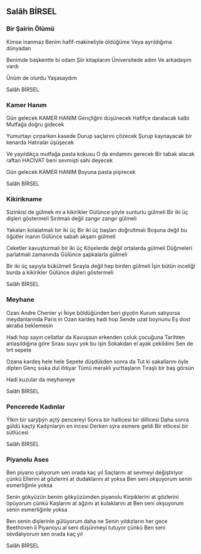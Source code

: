 ## Salâh BİRSEL

### Bir Şairin Ölümü

Kimse inanmaz
Benim hafif-makineliyle öldüğüme
Veya ayrıldığıma dünyadan

Benimde başkentte bi odam 
Şiir kitaplarım
Üniversitede adım
Ve arkadaşım vardı 

Ünüm de olurdu 
Yaşasaydım

Salâh BİRSEL

### Kamer Hanım

Gün gelecek KAMER HANIM
Gençliğini düşünecek
Hafifçe daralacak kalbi
Mutfağa doğru gidecek

Yumurtayı çırparken kasede
Durup saçlarını çözecek
Şurup kaynayacak bir kenarda
Hatıralar üşüşecek

Ve yayıldıkça mutfağa pasta kokusu 
O da endamını gerecek
Bir tabak alacak raftan
HACİVAT beni sevmişti sahi deyecek

Gün gelecek KAMER HANIM 
Boyuna pasta pişirecek

Salâh BİRSEL

### Kikirikname

Sizinkisi de gülmek mi a kikirikler
Gülünce şöyle sunturlu gülmeli
Bir iki üç dişleri göstermeli
Sırıtmalı değil zangır zangır gülmeli

Yakaları kolalatmalı bir iki üç 
Bir iki üç başları doğrultmalı
Boşuna değil bu öğütler inanın
Gülünce sabah akşam gülmeli

Ceketler kavuşturmalı bir iki üç 
Köşelerde değil ortalarda gülmeli
Düğmeleri parlatmalı zamanında
Gülünce şapkalarla gülmeli

Bir iki üç sayıyla bükülmeli
Sırayla değil hep birden gülmeli
İşin bütün inceliği burda a kikirikler
Gülünce dişleri göstermeli

Salâh BİRSEL

### Meyhane

Ozan Andre Chenier yi 
İkiye böldüğünden beri giyotin
Kurum satıyorsa meydanlarında Paris in 
Ozan kardeş hadi hop
Sende uzat boynunu
Eş dost akraba beklemesin

Hadi hop sayın cellatlar da
Kavuşsun erkenden çoluk çocuğuna
Tarihten anlaşıldığına göre
Sırası suyu yok bu işin
Sokakdan el ayak çekildimi 
Sen de tırt sepete

Ozana kardeş hele hele 
Sepete düşdükden sonra da 
Tut ki sakallarını öyle dipten
Genç sıska dul ihtiyar
Tümü meraklı yurttaşların
Tıraşlı bir baş görsün

Hadi kuzular da meyhaneye

Salâh BİRSEL

### Pencerede Kadınlar

Ýlkin bir sarýþýn açtý pencereyi
Sonra bir hallicesi bir dillicesi
Daha sonra güldü kaçtý
Kadýnlarýn en incesi
Derken sýra esmere geldi
Bir etlicesi bir sütlücesi

Salâh BİRSEL

### Piyanolu Ases

Ben piyano çalıyorum sen orada kaç yıl 
Saçlarını at sevmeyi değiştiriyor çünkü 
Ellerini at gözlerini at dudaklarını at yoksa 
Ben seni okşuyorum senin esmerliğinle yoksa 

Senin gökyüzün benim gökyüzümden piyanolu
Kirpiklerini at gözlerini öpüyorum çünkü 
Kaşlarını at ağzını at kulaklarını at 
Ben seni okşuyorum senin esmerliğinle yoksa 

Ben senin dişlerinle gülüyorum daha ne 
Senin yıldızların her gece Beethoven li
Piyanoyu al seni düşünmeyi tutuyor çünkü 
Ben seni sevdalıyorum sen orada kaç yıl

Salâh BİRSEL